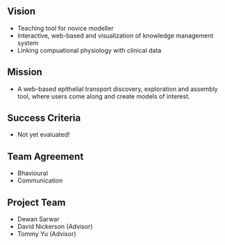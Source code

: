 ## Vision
- Teaching tool for novice modeller
- Interactive, web-based and visualization of knowledge management system
- Linking compuational physiology with clinical data

## Mission
- A web-based epithelial transport discovery, exploration and assembly tool, where users come along and create models of interest.

## Success Criteria
- Not yet evaluated!

## Team Agreement
- Bhavioural
- Communication

## Project Team
- Dewan Sarwar
- David Nickerson (Advisor)
- Tommy Yu (Advisor)
